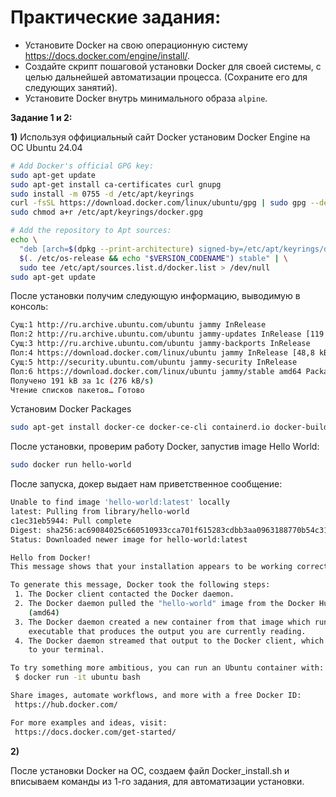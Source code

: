 
# Практические задания:

* Установите Docker на свою операционную систему https://docs.docker.com/engine/install/.
* Создайте скрипт пошаговой установки Docker для своей системы, с целью дальнейшей автоматизации процесса. (Сохраните его для следующих занятий).
* Установите Docker внутрь минимального образа `alpine`.

**Задание 1 и 2:**

**1)**
Используя оффициальный сайт Docker установим Docker Engine на ОС Ubuntu 24.04

```sh
# Add Docker's official GPG key:
sudo apt-get update
sudo apt-get install ca-certificates curl gnupg
sudo install -m 0755 -d /etc/apt/keyrings
curl -fsSL https://download.docker.com/linux/ubuntu/gpg | sudo gpg --dearmor -o /etc/apt/keyrings/docker.gpg
sudo chmod a+r /etc/apt/keyrings/docker.gpg

# Add the repository to Apt sources:
echo \
  "deb [arch=$(dpkg --print-architecture) signed-by=/etc/apt/keyrings/docker.gpg] https://download.docker.com/linux/ubuntu \
  $(. /etc/os-release && echo "$VERSION_CODENAME") stable" | \
  sudo tee /etc/apt/sources.list.d/docker.list > /dev/null
sudo apt-get update
```

После установки получим следующую информацию, выводимую в консоль:

``` sh
Сущ:1 http://ru.archive.ubuntu.com/ubuntu jammy InRelease
Пол:2 http://ru.archive.ubuntu.com/ubuntu jammy-updates InRelease [119 kB]
Сущ:3 http://ru.archive.ubuntu.com/ubuntu jammy-backports InRelease
Пол:4 https://download.docker.com/linux/ubuntu jammy InRelease [48,8 kB]
Сущ:5 http://security.ubuntu.com/ubuntu jammy-security InRelease
Пол:6 https://download.docker.com/linux/ubuntu jammy/stable amd64 Packages [23,0 kB]
Получено 191 kB за 1с (276 kB/s)
Чтение списков пакетов… Готово
```

Установим Docker Packages

```sh
sudo apt-get install docker-ce docker-ce-cli containerd.io docker-buildx-plugin docker-compose-plugin
```

После установки, проверим работу Docker, запустив image Hello World:

```sh
sudo docker run hello-world
```

После запуска, докер выдает нам приветственное сообщение:

```sh
Unable to find image 'hello-world:latest' locally
latest: Pulling from library/hello-world
c1ec31eb5944: Pull complete 
Digest: sha256:ac69084025c660510933cca701f615283cdbb3aa0963188770b54c31c8962493
Status: Downloaded newer image for hello-world:latest

Hello from Docker!
This message shows that your installation appears to be working correctly.

To generate this message, Docker took the following steps:
 1. The Docker client contacted the Docker daemon.
 2. The Docker daemon pulled the "hello-world" image from the Docker Hub.
    (amd64)
 3. The Docker daemon created a new container from that image which runs the
    executable that produces the output you are currently reading.
 4. The Docker daemon streamed that output to the Docker client, which sent it
    to your terminal.

To try something more ambitious, you can run an Ubuntu container with:
 $ docker run -it ubuntu bash

Share images, automate workflows, and more with a free Docker ID:
 https://hub.docker.com/

For more examples and ideas, visit:
 https://docs.docker.com/get-started/
```

**2)**

После установки Docker на ОС, создаем файл Docker_install.sh и вписываем команды из 1-го задания, для автоматизации установки.


